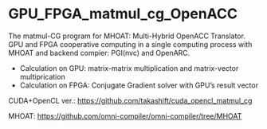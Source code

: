 # GPU_FPGA_matmul_cg_OpenACC
The matmul-CG program for MHOAT: Multi-Hybrid OpenACC Translator.  
GPU and FPGA cooperative computing in a single computing process with MHOAT and backend compier: PGI(nvc) and OpenARC.

- Calculation on GPU:  matrix-matrix multiplication and matrix-vector multiprication
- Calculation on FPGA: Conjugate Gradient solver with GPU’s result vector

CUDA+OpenCL ver.: https://github.com/takashift/cuda_opencl_matmul_cg

MHOAT: https://github.com/omni-compiler/omni-compiler/tree/MHOAT
